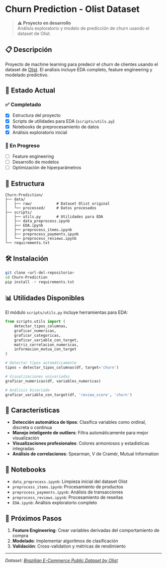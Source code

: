 # Churn Prediction - Olist Dataset

> **⚠️ Proyecto en desarrollo**  
> Análisis exploratorio y modelo de predicción de churn usando el dataset de Olist.

## 📋 Descripción

Proyecto de machine learning para predecir el churn de clientes usando el dataset de [Olist](https://www.kaggle.com/datasets/olistbr/brazilian-ecommerce). El análisis incluye EDA completo, feature engineering y modelado predictivo.

## 🚧 Estado Actual

### ✅ Completado
- [x] Estructura del proyecto
- [x] Scripts de utilidades para EDA (`scripts/utils.py`)
- [x] Notebooks de preprocesamiento de datos
- [x] Análisis exploratorio inicial

### 🔄 En Progreso
- [ ] Feature engineering
- [ ] Desarrollo de modelos
- [ ] Optimización de hiperparámetros

## 📁 Estructura

```
Churn-Prediction/
├── data/
│   ├── raw/           # Dataset Olist original
│   └── processed/     # Datos procesados
├── scripts/
│   ├── utils.py       # Utilidades para EDA
│   ├── data_preprocess.ipynb
│   ├── EDA.ipynb
│   ├── preprocess_items.ipynb
│   ├── preprocess_payments.ipynb
│   └── preprocess_reviews.ipynb
└── requirements.txt
```

## 🛠️ Instalación

```bash
git clone <url-del-repositorio>
cd Churn-Prediction
pip install -r requirements.txt
```

## 📊 Utilidades Disponibles

El módulo `scripts/utils.py` incluye herramientas para EDA:

```python
from scripts.utils import (
    detectar_tipos_columnas,
    graficar_numericas,
    graficar_categoricas,
    graficar_variable_con_target,
    matriz_correlacion_numericas,
    informacion_mutua_con_target
)

# Detectar tipos automáticamente
tipos = detectar_tipos_columnas(df, target='churn')

# Visualizaciones univariadas
graficar_numericas(df, variables_numericas)

# Análisis bivariado
graficar_variable_con_target(df, 'review_score', 'churn')
```

## 🔧 Características

- **Detección automática de tipos**: Clasifica variables como ordinal, discreta o continua
- **Manejo inteligente de outliers**: Filtra automáticamente para mejor visualización
- **Visualizaciones profesionales**: Colores armoniosos y estadísticas integradas
- **Análisis de correlaciones**: Spearman, V de Cramér, Mutual Information

## 📝 Notebooks

- `data_preprocess.ipynb`: Limpieza inicial del dataset Olist
- `preprocess_items.ipynb`: Procesamiento de productos
- `preprocess_payments.ipynb`: Análisis de transacciones
- `preprocess_reviews.ipynb`: Procesamiento de reseñas
- `EDA.ipynb`: Análisis exploratorio completo

## 🚀 Próximos Pasos

1. **Feature Engineering**: Crear variables derivadas del comportamiento de compra
2. **Modelado**: Implementar algoritmos de clasificación
3. **Validación**: Cross-validation y métricas de rendimiento

---

*Dataset: [Brazilian E-Commerce Public Dataset by Olist](https://www.kaggle.com/datasets/olistbr/brazilian-ecommerce)*
